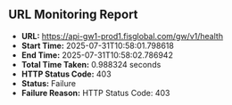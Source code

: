 ## URL Monitoring Report

- **URL:** https://api-gw1-prod1.fisglobal.com/gw/v1/health
- **Start Time:** 2025-07-31T10:58:01.798618
- **End Time:** 2025-07-31T10:58:02.786942
- **Total Time Taken:** 0.988324 seconds
- **HTTP Status Code:** 403
- **Status:** Failure
- **Failure Reason:** HTTP Status Code: 403
